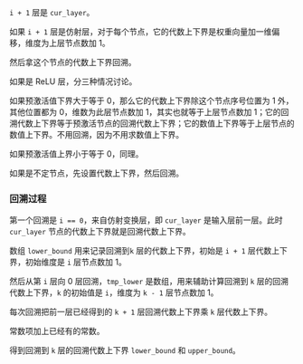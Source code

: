 `i + 1` 层是 `cur_layer`。

如果 `i + 1` 层是仿射层，对于每个节点，它的代数上下界是权重向量加一维偏移，维度为上层节点数加 1。

然后拿这个节点的代数上下界回溯。

如果是 ReLU 层，分三种情况讨论。

如果预激活值下界大于等于 0，那么它的代数上下界除这个节点序号位置为 1 外，其他位置都为 0，维数为此层节点数加 1，其实也就等于上层节点数加 1；它的回溯代数上下界等于预激活节点的回溯代数上下界；它的数值上下界等于上层节点的数值上下界。不用回溯，因为不用求数值上下界。

如果预激活值上界小于等于 0，同理。

如果是不定节点，先设置代数上下界，然后回溯。

### 回溯过程

第一个回溯是 `i == 0`，来自仿射变换层，即 `cur_layer` 是输入层前一层。此时 `cur_layer` 节点的代数上下界就是回溯代数上下界。

数组 `lower_bound` 用来记录回溯到`k` 层的代数上下界，初始是 `i + 1` 层代数上下界，初始维度是 `i` 层节点数加 1。

然后从第 `i` 层向 0 层回溯，`tmp_lower` 是数组，用来辅助计算回溯到 `k` 层的回溯代数上下界，`k` 的初始值是 `i`，维度为 `k - 1` 层节点数加 1。

每次回溯把前一层已经得到的 `k + 1` 层回溯代数上下界乘 `k` 层代数上下界。

常数项加上已经有的常数。

得到回溯到 `k` 层的回溯代数上下界 `lower_bound` 和 `upper_bound`。